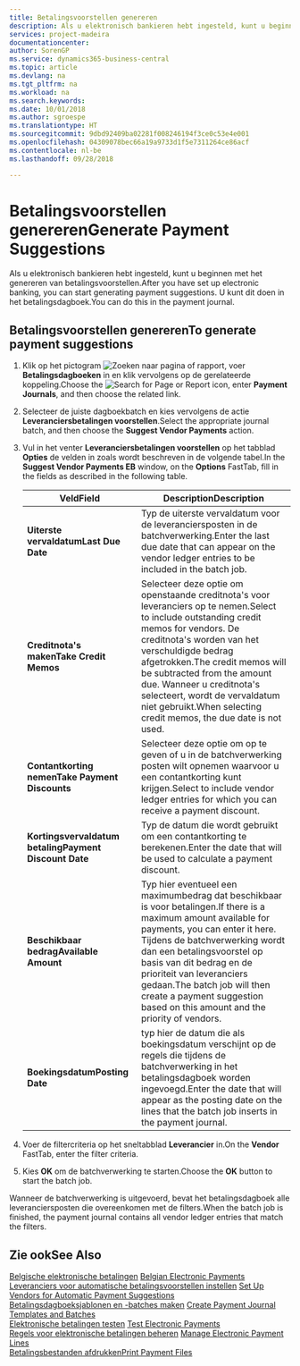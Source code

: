 ```yaml
---
title: Betalingsvoorstellen genereren
description: Als u elektronisch bankieren hebt ingesteld, kunt u beginnen met het genereren van betalingsvoorstellen. U kunt dit doen in het betalingsdagboek.
services: project-madeira
documentationcenter: 
author: SorenGP
ms.service: dynamics365-business-central
ms.topic: article
ms.devlang: na
ms.tgt_pltfrm: na
ms.workload: na
ms.search.keywords: 
ms.date: 10/01/2018
ms.author: sgroespe
ms.translationtype: HT
ms.sourcegitcommit: 9dbd92409ba02281f008246194f3ce0c53e4e001
ms.openlocfilehash: 04309078bec66a19a9733d1f5e7311264ce86acf
ms.contentlocale: nl-be
ms.lasthandoff: 09/28/2018

---
```

# <a name="generate-payment-suggestions"></a><span data-ttu-id="4b615-104">Betalingsvoorstellen genereren</span><span class="sxs-lookup"><span data-stu-id="4b615-104">Generate Payment Suggestions</span></span>
<span data-ttu-id="4b615-105">Als u elektronisch bankieren hebt ingesteld, kunt u beginnen met het genereren van betalingsvoorstellen.</span><span class="sxs-lookup"><span data-stu-id="4b615-105">After you have set up electronic banking, you can start generating payment suggestions.</span></span> <span data-ttu-id="4b615-106">U kunt dit doen in het betalingsdagboek.</span><span class="sxs-lookup"><span data-stu-id="4b615-106">You can do this in the payment journal.</span></span>  

## <a name="to-generate-payment-suggestions"></a><span data-ttu-id="4b615-107">Betalingsvoorstellen genereren</span><span class="sxs-lookup"><span data-stu-id="4b615-107">To generate payment suggestions</span></span>  

1.  <span data-ttu-id="4b615-108">Klik op het pictogram ![Zoeken naar pagina of rapport](../../media/ui-search/search_small.png "pictogram Zoeken naar pagina of rapport"), voer **Betalingsdagboeken** in en klik vervolgens op de gerelateerde koppeling.</span><span class="sxs-lookup"><span data-stu-id="4b615-108">Choose the ![Search for Page or Report](../../media/ui-search/search_small.png "Search for Page or Report icon") icon, enter **Payment Journals**, and then choose the related link.</span></span>  
2.  <span data-ttu-id="4b615-109">Selecteer de juiste dagboekbatch en kies vervolgens de actie **Leveranciersbetalingen voorstellen**.</span><span class="sxs-lookup"><span data-stu-id="4b615-109">Select the appropriate journal batch, and then choose the **Suggest Vendor Payments** action.</span></span>  
3.  <span data-ttu-id="4b615-110">Vul in het venter **Leveranciersbetalingen voorstellen** op het tabblad **Opties** de velden in zoals wordt beschreven in de volgende tabel.</span><span class="sxs-lookup"><span data-stu-id="4b615-110">In the **Suggest Vendor Payments EB**  window, on the **Options** FastTab, fill in the fields as described in the following table.</span></span>  

    |<span data-ttu-id="4b615-111">Veld</span><span class="sxs-lookup"><span data-stu-id="4b615-111">Field</span></span>|<span data-ttu-id="4b615-112">Description</span><span class="sxs-lookup"><span data-stu-id="4b615-112">Description</span></span>|  
    |---------------------------------|---------------------------------------|  
    |<span data-ttu-id="4b615-113">**Uiterste vervaldatum**</span><span class="sxs-lookup"><span data-stu-id="4b615-113">**Last Due Date**</span></span>|<span data-ttu-id="4b615-114">Typ de uiterste vervaldatum voor de leveranciersposten in de batchverwerking.</span><span class="sxs-lookup"><span data-stu-id="4b615-114">Enter the last due date that can appear on the vendor ledger entries to be included in the batch job.</span></span>|  
    |<span data-ttu-id="4b615-115">**Creditnota's maken**</span><span class="sxs-lookup"><span data-stu-id="4b615-115">**Take Credit Memos**</span></span>|<span data-ttu-id="4b615-116">Selecteer deze optie om openstaande creditnota's voor leveranciers op te nemen.</span><span class="sxs-lookup"><span data-stu-id="4b615-116">Select to include outstanding credit memos for vendors.</span></span> <span data-ttu-id="4b615-117">De creditnota's worden van het verschuldigde bedrag afgetrokken.</span><span class="sxs-lookup"><span data-stu-id="4b615-117">The credit memos will be subtracted from the amount due.</span></span> <span data-ttu-id="4b615-118">Wanneer u creditnota's selecteert, wordt de vervaldatum niet gebruikt.</span><span class="sxs-lookup"><span data-stu-id="4b615-118">When selecting credit memos, the due date is not used.</span></span>|  
    |<span data-ttu-id="4b615-119">**Contantkorting nemen**</span><span class="sxs-lookup"><span data-stu-id="4b615-119">**Take Payment Discounts**</span></span>|<span data-ttu-id="4b615-120">Selecteer deze optie om op te geven of u in de batchverwerking posten wilt opnemen waarvoor u een contantkorting kunt krijgen.</span><span class="sxs-lookup"><span data-stu-id="4b615-120">Select to include vendor ledger entries for which you can receive a payment discount.</span></span>|  
    |<span data-ttu-id="4b615-121">**Kortingsvervaldatum betaling**</span><span class="sxs-lookup"><span data-stu-id="4b615-121">**Payment Discount Date**</span></span>|<span data-ttu-id="4b615-122">Typ de datum die wordt gebruikt om een contantkorting te berekenen.</span><span class="sxs-lookup"><span data-stu-id="4b615-122">Enter the date that will be used to calculate a payment discount.</span></span>|  
    |<span data-ttu-id="4b615-123">**Beschikbaar bedrag**</span><span class="sxs-lookup"><span data-stu-id="4b615-123">**Available Amount**</span></span>|<span data-ttu-id="4b615-124">Typ hier eventueel een maximumbedrag dat beschikbaar is voor betalingen.</span><span class="sxs-lookup"><span data-stu-id="4b615-124">If there is a maximum amount available for payments, you can enter it here.</span></span> <span data-ttu-id="4b615-125">Tijdens de batchverwerking wordt dan een betalingsvoorstel op basis van dit bedrag en de prioriteit van leveranciers gedaan.</span><span class="sxs-lookup"><span data-stu-id="4b615-125">The batch job will then create a payment suggestion based on this amount and the priority of vendors.</span></span>|  
    |<span data-ttu-id="4b615-126">**Boekingsdatum**</span><span class="sxs-lookup"><span data-stu-id="4b615-126">**Posting Date**</span></span>|<span data-ttu-id="4b615-127">typ hier de datum die als boekingsdatum verschijnt op de regels die tijdens de batchverwerking in het betalingsdagboek worden ingevoegd.</span><span class="sxs-lookup"><span data-stu-id="4b615-127">Enter the date that will appear as the posting date on the lines that the batch job inserts in the payment journal.</span></span>|  

4.  <span data-ttu-id="4b615-128">Voer de filtercriteria op het sneltabblad **Leverancier** in.</span><span class="sxs-lookup"><span data-stu-id="4b615-128">On the **Vendor** FastTab, enter the filter criteria.</span></span>  
5.  <span data-ttu-id="4b615-129">Kies **OK** om de batchverwerking te starten.</span><span class="sxs-lookup"><span data-stu-id="4b615-129">Choose the **OK** button to start the batch job.</span></span>  

<span data-ttu-id="4b615-130">Wanneer de batchverwerking is uitgevoerd, bevat het betalingsdagboek alle leveranciersposten die overeenkomen met de filters.</span><span class="sxs-lookup"><span data-stu-id="4b615-130">When the batch job is finished, the payment journal contains all vendor ledger entries that match the filters.</span></span>  

## <a name="see-also"></a><span data-ttu-id="4b615-131">Zie ook</span><span class="sxs-lookup"><span data-stu-id="4b615-131">See Also</span></span>  
 <span data-ttu-id="4b615-132">[Belgische elektronische betalingen](belgian-electronic-payments.md) </span><span class="sxs-lookup"><span data-stu-id="4b615-132">[Belgian Electronic Payments](belgian-electronic-payments.md) </span></span>  
 <span data-ttu-id="4b615-133">[Leveranciers voor automatische betalingsvoorstellen instellen](how-to-set-up-vendors-for-automatic-payment-suggestions.md) </span><span class="sxs-lookup"><span data-stu-id="4b615-133">[Set Up Vendors for Automatic Payment Suggestions](how-to-set-up-vendors-for-automatic-payment-suggestions.md) </span></span>  
 <span data-ttu-id="4b615-134">[Betalingsdagboeksjablonen en -batches maken](how-to-create-payment-journal-templates-and-batches.md) </span><span class="sxs-lookup"><span data-stu-id="4b615-134">[Create Payment Journal Templates and Batches](how-to-create-payment-journal-templates-and-batches.md) </span></span>  
 <span data-ttu-id="4b615-135">[Elektronische betalingen testen](how-to-test-electronic-payments.md) </span><span class="sxs-lookup"><span data-stu-id="4b615-135">[Test Electronic Payments](how-to-test-electronic-payments.md) </span></span>  
 <span data-ttu-id="4b615-136">[Regels voor elektronische betalingen beheren](how-to-manage-electronic-payment-lines.md) </span><span class="sxs-lookup"><span data-stu-id="4b615-136">[Manage Electronic Payment Lines](how-to-manage-electronic-payment-lines.md) </span></span>  
 [<span data-ttu-id="4b615-137">Betalingsbestanden afdrukken</span><span class="sxs-lookup"><span data-stu-id="4b615-137">Print Payment Files</span></span>](how-to-print-payment-files.md)

